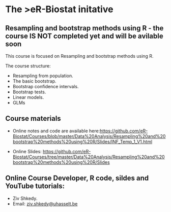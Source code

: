# The >eR-Biostat initative
## Resampling and bootstrap methods using R - the course IS NOT completed yet and will be avilable soon

This course is focused on Resampling and bootstrap methods using R.  

The course structure:

* Resampling from population.
 * The basic bootstrap.
 * Bootstrap confidence intervals.
 * Bootstrap tests.
 * Linear models.
  * GLMs
 
## Course materials

* Online notes and code are available here:https://github.com/eR-Biostat/Courses/blob/master/Data%20Analysis/Resampling%20and%20bootstrap%20methods%20using%20R/Slides/INF_Temp_1_V1.html
 
* Online Slides: https://github.com/eR-Biostat/Courses/tree/master/Data%20Analysis/Resampling%20and%20bootstrap%20methods%20using%20R/Slides 

## Online Course Developer, R code, sildes and YouTube tutorials: 
 * Ziv Shkedy.
 * Email: ziv.shkedy@uhasselt.be
